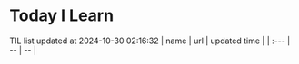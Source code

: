 # Today I Learn 
TIL list updated at 2024-10-30 02:16:32
| name | url | updated time |
| :--- | -- | -- |
